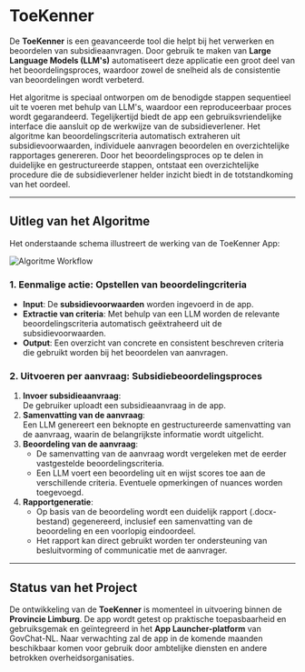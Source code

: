 # ToeKenner

De **ToeKenner** is een geavanceerde tool die helpt bij het verwerken en beoordelen van subsidieaanvragen. Door gebruik te maken van **Large Language Models (LLM's)** automatiseert deze applicatie een groot deel van het beoordelingsproces, waardoor zowel de snelheid als de consistentie van beoordelingen wordt verbeterd. 

Het algoritme is speciaal ontworpen om de benodigde stappen sequentieel uit te voeren met behulp van LLM's, waardoor een reproduceerbaar proces wordt gegarandeerd. Tegelijkertijd biedt de app een gebruiksvriendelijke interface die aansluit op de werkwijze van de subsidieverlener. Het algoritme kan beoordelingscriteria automatisch extraheren uit subsidievoorwaarden, individuele aanvragen beoordelen en overzichtelijke rapportages genereren. Door het beoordelingsproces op te delen in duidelijke en gestructureerde stappen, ontstaat een overzichtelijke procedure die de subsidieverlener helder inzicht biedt in de totstandkoming van het oordeel.

---

## Uitleg van het Algoritme

Het onderstaande schema illustreert de werking van de ToeKenner App:

![Algoritme Workflow](images/subsidies.png)

### 1. Eenmalige actie: Opstellen van beoordelingcriteria
   - **Input**: De **subsidievoorwaarden** worden ingevoerd in de app.
   - **Extractie van criteria**: Met behulp van een LLM worden de relevante beoordelingscriteria automatisch geëxtraheerd uit de subsidievoorwaarden.
   - **Output**: Een overzicht van concrete en consistent beschreven criteria die gebruikt worden bij het beoordelen van aanvragen.

### 2. Uitvoeren per aanvraag: Subsidiebeoordelingsproces
   1. **Invoer subsidieaanvraag**:  
      De gebruiker uploadt een subsidieaanvraag in de app.
   2. **Samenvatting van de aanvraag**:  
      Een LLM genereert een beknopte en gestructureerde samenvatting van de aanvraag, waarin de belangrijkste informatie wordt uitgelicht.
   3. **Beoordeling van de aanvraag**:  
      - De samenvatting van de aanvraag wordt vergeleken met de eerder vastgestelde beoordelingscriteria.
      - Een LLM voert een beoordeling uit en wijst scores toe aan de verschillende criteria. Eventuele opmerkingen of nuances worden toegevoegd. 
   4. **Rapportgeneratie**:  
      - Op basis van de beoordeling wordt een duidelijk rapport (.docx-bestand) gegenereerd, inclusief een samenvatting van de beoordeling en een voorlopig eindoordeel. 
      - Het rapport kan direct gebruikt worden ter ondersteuning van besluitvorming of communicatie met de aanvrager.

---

## Status van het Project

De ontwikkeling van de **ToeKenner** is momenteel in uitvoering binnen de **Provincie Limburg**. De app wordt getest op praktische toepasbaarheid en gebruiksgemak en geïntegreerd in het **App Launcher-platform** van GovChat-NL. Naar verwachting zal de app in de komende maanden beschikbaar komen voor gebruik door ambtelijke diensten en andere betrokken overheidsorganisaties.
